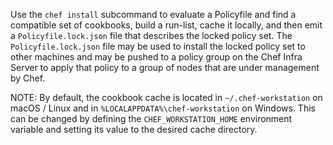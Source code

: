Use the `chef install` subcommand to evaluate a Policyfile and find a
compatible set of cookbooks, build a run-list, cache it locally, and
then emit a `Policyfile.lock.json` file that describes the locked policy
set. The `Policyfile.lock.json` file may be used to install the locked
policy set to other machines and may be pushed to a policy group on the
Chef Infra Server to apply that policy to a group of nodes that are
under management by Chef.

NOTE: By default, the cookbook cache is located in `~/.chef-workstation`
on macOS / Linux and in `%LOCALAPPDATA%\chef-workstation` on Windows.
This can be changed by defining the `CHEF_WORKSTATION_HOME` environment
variable and setting its value to the desired cache directory.